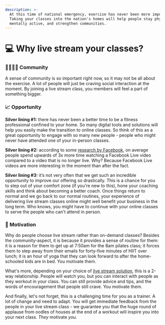 ```yaml
---
description: >-
  At this time of national emergency, exercise has never been more important.
  Taking your classes into the nation's homes will help people stay physically &
  mentally active, and strengthen communities.
---
```


# 💻 Why live stream your classes?

### 👨‍👩‍👧‍👦 Community

A sense of community is so important right now, so it may not be all about the exercise. A lot of people will just be craving social interaction at the moment. By joining a live stream class, you members will feel a part of something bigger.

### 📈 Opportunity

**Silver lining \#1:** there has never been a better time to be a fitness professional confined to your home. So many digital tools and solutions will help you easily make the transition to online classes. So think of this as a great opportunity to engage with so many new people - people who might never have attended one of your in-person classes.

**Silver lining \#2:** according to some [research by Facebook](https://about.fb.com/news/2016/03/news-feed-fyi-taking-into-account-live-video-when-ranking-feed/), on average people spend upwards of 3x more time watching a Facebook Live video compared to a video that is no longer live. Why? Because Facebook Live videos are more interesting in the moment than after the fact.

**Silver lining \#3:** it’s not very often that we get such an incredible opportunity to improve our offering so drastically. This is a chance for you to step out of your comfort zone \(if you're new to this\), hone your coaching skills and think about becoming a better coach. Once things return to normal and we go back to our normal routines, your experience of delivering live stream classes online might well benefit your business in the long term. Who knows, you might have to continue with your online classes to serve the people who can't attend in person.

### 👏 Motivation

Why do people choose live stream rather than on-demand classes? Besides the community-aspect, it is because it provides a sense of routine for them: it is a reason for them to get up at 7:50am for the 8am pilates class; it forces them to step away from their emails for forty-five minutes of HIIT over lunch; it is an hour of yoga that they can look forward to after the home-schooled kids are in bed. You motivate them.

What's more, depending on your choice of [live stream solution](../how-to-set-up-for-living-streaming/your-tech-set-up/choosing-a-live-streaming-solution/), this is a 2-way relationship. People will watch you, but you can interact with people as they workout in your class. You can still provide advice and tips, and the words of encouragement that people still crave. You motivate them.

And finally, let's not forget, this is a challenging time for you as a trainer. A lot of change and need to adapt. You will get immediate feedback from the people in your live stream class - we guarantee you that the huge round of applause from oodles of houses at the end of a workout will inspire you into your next class. _They_ motivate _you._

